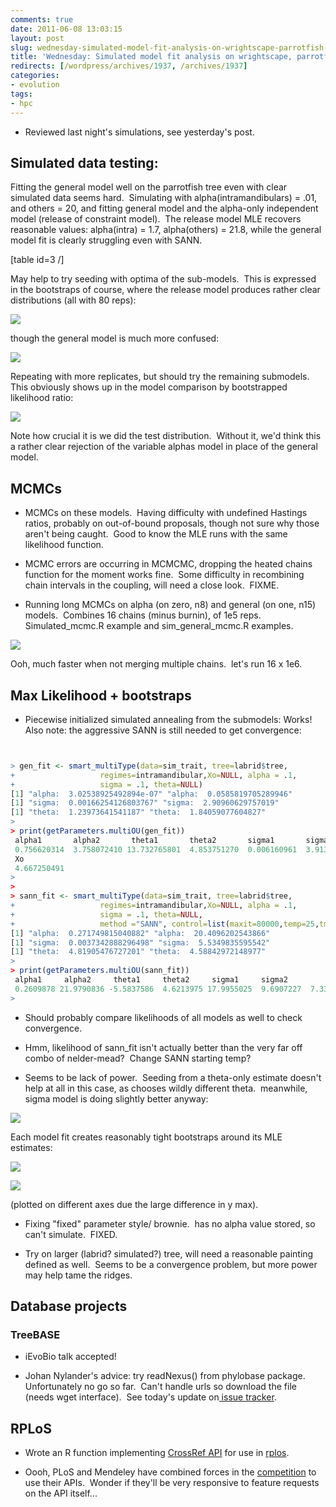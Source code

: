 ```yaml
---
comments: true
date: 2011-06-08 13:03:15
layout: post
slug: wednesday-simulated-model-fit-analysis-on-wrightscape-parrotfish-tree
title: 'Wednesday: Simulated model fit analysis on wrightscape, parrotfish tree'
redirects: [/wordpress/archives/1937, /archives/1937]
categories:
- evolution
tags:
- hpc
---
```



	
  * Reviewed last night's simulations, see yesterday's post.




## Simulated data testing:


Fitting the general model well on the parrotfish tree even with clear simulated data seems hard.  Simulating with alpha(intramandibulars) = .01, and others = 20, and fitting general model and the alpha-only independent model (release of constraint model).  The release model MLE recovers reasonable values: alpha(intra) = 1.7, alpha(others) = 21.8, while the general model fit is clearly struggling even with SANN.

[table id=3 /]

May help to try seeding with optima of the sub-models.  This is expressed in the bootstraps of course, where the release model produces rather clear distributions (all with 80 reps):

![]( http://farm6.staticflickr.com/5064/5812844434_0a7d0074dc_o.png )


though the general model is much more confused:

![]( http://farm6.staticflickr.com/5236/5812283293_0f3c0c7aa7_o.png )


Repeating with more replicates, but should try the remaining submodels.  This obviously shows up in the model comparison by bootstrapped likelihood ratio:

![]( http://farm6.staticflickr.com/5266/5812703160_233cd3dbdf_o.png )


Note how crucial it is we did the test distribution.  Without it, we'd think this a rather clear rejection of the variable alphas model in place of the general model.


## MCMCs





	
  * MCMCs on these models.  Having difficulty with undefined Hastings ratios, probably on out-of-bound proposals, though not sure why those aren't being caught.  Good to know the MLE runs with the same likelihood function.

	
  * MCMC errors are occurring in MCMCMC, dropping the heated chains function for the moment works fine.  Some difficulty in recombining chain intervals in the coupling, will need a close look.  FIXME.

	
  * Running long MCMCs on alpha (on zero, n8) and general (on one, n15) models.  Combines 16 chains (minus burnin), of 1e5 reps.  Simulated_mcmc.R example and sim_general_mcmc.R examples.


![]( http://farm3.staticflickr.com/2499/5813212345_e3149ff42e_o.png )


Ooh, much faster when not merging multiple chains.  let's run 16 x 1e6.


## Max Likelihood + bootstraps





	
  * Piecewise initialized simulated annealing from the submodels: Works!  Also note: the aggressive SANN is still needed to get convergence:



```r


> gen_fit <- smart_multiType(data=sim_trait, tree=labrid$tree,
+                   regimes=intramandibular,Xo=NULL, alpha = .1,
+                   sigma = .1, theta=NULL)
[1] "alpha:  3.02538925492894e-07" "alpha:  0.0585819705289946"
[1] "sigma:  0.00166254126803767" "sigma:  2.90960629757019"
[1] "theta:  1.23973641541187" "theta:  1.84059077604827"
>
> print(getParameters.multiOU(gen_fit))
 alpha1       alpha2       theta1       theta2       sigma1       sigma2
 0.756620314  3.758072410 13.732765801  4.853751270  0.006160961  3.913957909
 Xo
 4.667250491
>
>
> sann_fit <- smart_multiType(data=sim_trait, tree=labrid$tree,
+                   regimes=intramandibular,Xo=NULL, alpha = .1,
+                   sigma = .1, theta=NULL,
+                   method ="SANN", control=list(maxit=80000,temp=25,tmax=50))
[1] "alpha:  0.271749815040882" "alpha:  20.4096202543866"
[1] "sigma:  0.0037342888296498" "sigma:  5.5349835595542"
[1] "theta:  4.81905476727201" "theta:  4.58842972148977"
>
> print(getParameters.multiOU(sann_fit))
 alpha1     alpha2     theta1     theta2     sigma1     sigma2         Xo
 0.2609878 21.9790836 -5.5837586  4.6213975 17.9955025  9.6907227  7.3360959
>


```


	
  * Should probably compare likelihoods of all models as well to check convergence.

	
  * Hmm, likelihood of sann_fit isn't actually better than the very far off combo of nelder-mead?  Change SANN starting temp?

	
  * Seems to be lack of power.  Seeding from a theta-only estimate doesn't help at all in this case, as chooses wildly different theta.  meanwhile, sigma model is doing slightly better anyway:


![]( http://farm4.staticflickr.com/3286/5812817201_389b5ca428_o.png )


Each model fit creates reasonably tight bootstraps around its MLE estimates:

![]( http://farm6.staticflickr.com/5301/5813385160_7afdf7f7ea_o.png )


![]( http://farm3.staticflickr.com/2142/5813563660_f306740ef3_o.png )


(plotted on different axes due the large difference in y max).

	
  * Fixing "fixed" parameter style/ brownie.  has no alpha value stored, so can't simulate.  FIXED.



	
  * Try on larger (labrid? simulated?) tree, will need a reasonable painting defined as well.  Seems to be a convergence problem, but more power may help tame the ridges.




## Database projects




### TreeBASE





	
  * iEvoBio talk accepted!

	
  * Johan Nylander's advice: try readNexus() from phylobase package.  Unfortunately no go so far.  Can't handle urls so download the file (needs wget interface).  See today's update on[ issue tracker](https://github.com/cboettig/treeBASE/issues/3).




## RPLoS





	
  * Wrote an R function implementing [CrossRef API](http://labs.crossref.org/site/quick_and_dirty_api_guide.html) for use in [rplos](https://github.com/SChamberlain/rplos).

	
  * Oooh, PLoS and Mendeley have combined forces in the [competition](http://www.mendeley.com/blog/developer-resources/plos-joins-mendeley-as-co-sponsor-of-the-binary-battle/) to use their APIs.  Wonder if they'll be very responsive to feature requests on the API itself...


